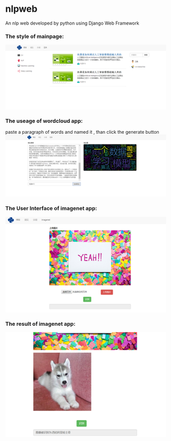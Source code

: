 # nlpweb
An nlp web developed by python using Django Web Framework

### The style of mainpage: 
![Alt text](/img/web_1.png)

### The useage of wordcloud app: 
paste a paragraph of words and named it ,
than click the generate button 
![Alt text](/img/web_2.png)

### The User Interface of imagenet app: 
![Alt text](/img/imgnet.png)

### The result of imagenet app: 
![Alt text](/img/dog.png)
